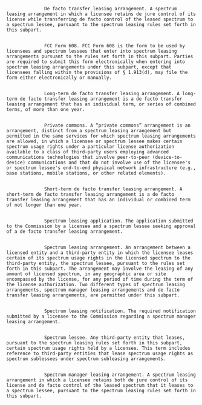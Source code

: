 
                  De facto transfer leasing arrangement. A spectrum leasing arrangement in which a licensee retains de jure control of its license while transferring de facto control of the leased spectrum to a spectrum lessee, pursuant to the spectrum leasing rules set forth in this subpart.


                  FCC Form 608. FCC Form 608 is the form to be used by licensees and spectrum lessees that enter into spectrum leasing arrangements pursuant to the rules set forth in this subpart. Parties are required to submit this form electronically when entering into spectrum leasing arrangements under this subpart, except that licensees falling within the provisions of § 1.913(d), may file the form either electronically or manually.


                  Long-term de facto transfer leasing arrangement. A long-term de facto transfer leasing arrangement is a de facto transfer leasing arrangement that has an individual term, or series of combined terms, of more than one year.


                  Private commons. A “private commons” arrangement is an arrangement, distinct from a spectrum leasing arrangement but permitted in the same services for which spectrum leasing arrangements are allowed, in which a licensee or spectrum lessee makes certain spectrum usage rights under a particular license authorization available to a class of third-party users employing advanced communications technologies that involve peer-to-peer (device-to-device) communications and that do not involve use of the licensee's or spectrum lessee's end-to-end physical network infrastructure (e.g., base stations, mobile stations, or other related elements).


                  Short-term de facto transfer leasing arrangement. A short-term de facto transfer leasing arrangement is a de facto transfer leasing arrangement that has an individual or combined term of not longer than one year.


                  Spectrum leasing application. The application submitted to the Commission by a licensee and a spectrum lessee seeking approval of a de facto transfer leasing arrangement.


                  Spectrum leasing arrangement. An arrangement between a licensed entity and a third-party entity in which the licensee leases certain of its spectrum usage rights in the licensed spectrum to the third-party entity, the spectrum lessee, pursuant to the rules set forth in this subpart. The arrangement may involve the leasing of any amount of licensed spectrum, in any geographic area or site encompassed by the license, for any period of time during the term of the license authorization. Two different types of spectrum leasing arrangements, spectrum manager leasing arrangements and de facto transfer leasing arrangements, are permitted under this subpart.


                  Spectrum leasing notification. The required notification submitted by a licensee to the Commission regarding a spectrum manager leasing arrangement.


                  Spectrum lessee. Any third-party entity that leases, pursuant to the spectrum leasing rules set forth in this subpart, certain spectrum usage rights held by a licensee. This term includes reference to third-party entities that lease spectrum usage rights as spectrum sublessees under spectrum subleasing arrangements.


                  Spectrum manager leasing arrangement. A spectrum leasing arrangement in which a licensee retains both de jure control of its license and de facto control of the leased spectrum that it leases to a spectrum lessee, pursuant to the spectrum leasing rules set forth in this subpart.

